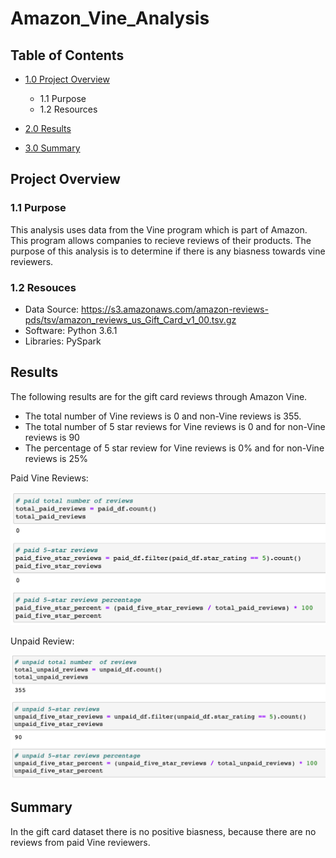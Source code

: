 # Amazon_Vine_Analysis

## Table of Contents
- [1.0 Project Overview](#Project-Overview)
  * 1.1 Purpose
  * 1.2 Resources
  
- [2.0 Results](#Results)

- [3.0 Summary](#Summary)

<a name="Project-Overview"></a>
## Project Overview
### 1.1 Purpose

This analysis uses data from the Vine program which is part of Amazon. This program allows companies to recieve reviews of their products. The purpose of this analysis is to determine if there is any biasness towards vine reviewers. 

### 1.2 Resouces
- Data Source: https://s3.amazonaws.com/amazon-reviews-pds/tsv/amazon_reviews_us_Gift_Card_v1_00.tsv.gz
- Software: Python 3.6.1
- Libraries: PySpark 

<a name="Results"></a>
## Results

The following results are for the gift card reviews through Amazon Vine. 

* The total number of Vine reviews is 0 and non-Vine reviews is 355. 
* The total number of 5 star reviews for Vine reviews is 0 and for non-Vine reviews is 90
* The percentage of 5 star review for Vine reviews is 0% and for non-Vine reviews is 25%

Paid Vine Reviews:                                   

![alt text](Resources/Paid_Review.png)       

Unpaid Review:

![alt text](Resources/Unpaid_Reviews.png)
 
 
<a name="Summary"></a>
## Summary

In the gift card dataset there is no positive biasness, because there are no reviews from paid Vine reviewers. 
